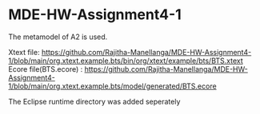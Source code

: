 # MDE-HW-Assignment4-1

The metamodel of A2 is used.

Xtext file: https://github.com/Rajitha-Manellanga/MDE-HW-Assignment4-1/blob/main/org.xtext.example.bts/bin/org/xtext/example/bts/BTS.xtext
Ecore file(BTS.ecore) : https://github.com/Rajitha-Manellanga/MDE-HW-Assignment4-1/blob/main/org.xtext.example.bts/model/generated/BTS.ecore

The Eclipse runtime directory was added seperately

